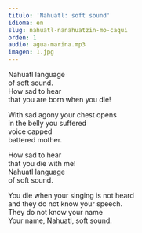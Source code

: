 ```yaml
---
titulo: 'Nahuatl: soft sound'
idioma: en
slug: nahuatl-nanahuatzin-mo-caqui
orden: 1
audio: agua-marina.mp3
imagen: 1.jpg
---
```


Nahuatl language<br>
of soft sound.<br>
How sad to hear<br>
that you are born when you die!<br>

With sad agony your chest opens<br>
in the belly you suffered<br>
voice capped<br>
battered mother.<br>

How sad to hear<br>
that you die with me!<br>
Nahuatl language<br>
of soft sound.<br>

You die when your singing is not heard<br>
and they do not know your speech.<br>
They do not know your name<br>
Your name, Nahuatl, soft sound.<br>
